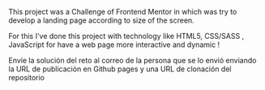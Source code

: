 This project was a Challenge of Frontend Mentor in which was try to develop a landing page according to size of the screen.

For this I've done this project with technology like HTML5, CSS/SASS , JavaScript for have a web page more interactive and dynamic ! 

Envíe la solución del reto al correo de la persona que se lo envió enviando la URL de publicación en Github pages y una URL de clonación del repositorio
